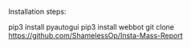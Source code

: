 Installation steps:

pip3 install pyautogui
pip3 install webbot
git clone https://github.com/ShamelessOp/Insta-Mass-Report
